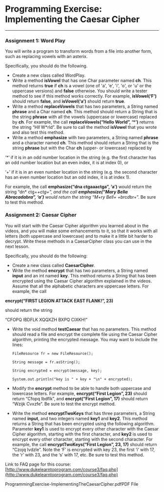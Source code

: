﻿
# Programming Exercise: Implementing the Caesar Cipher

----------

### Assignment 1: Word Play

You will write a program to transform words from a file into another form, such as replacing vowels with an asterix.

Specifically, you should do the following.

-   Create a new class called WordPlay.
-   Write a method **isVowel** that has one Char parameter named **ch**. This method returns **true** if **ch** is a vowel (one of 'a', 'e', 'i', 'o', or 'u' or the uppercase versions) and **false** otherwise. You should write a tester method to see if this method works correctly. For example, **isVowel(‘F’)** should return **false**, and **isVowel(‘a’)** should return **true**.
-   Write a method **replaceVowels** that has two parameters, a String named **phrase** and a Char named **ch**. This method should return a String that is the string **phrase** with all the vowels (uppercase or lowercase) replaced by **ch**. For example, the call **replaceVowels(“Hello World”, ‘*’)** returns the string “H*ll* W*rld”. Be sure to call the method **isVowel** that you wrote and also test this method.
-   Write a method **emphasize** with two parameters, a String named **phrase** and a character named **ch**. This method should return a String that is the string **phrase** but with the Char **ch** (upper- or lowercase) replaced by

‘*’ if it is in an odd number location in the string (e.g. the first character has an odd number location but an even index, it is at index 0), or

‘+’ if it is in an even number location in the string (e.g. the second character has an even number location but an odd index, it is at index 1).

For example, the call **emphasize(“dna ctgaaactga”, ‘a’)** would return the string “dn* ctg+*+ctg+”, and the call **emphasize(“Mary Bella Abracadabra”, ‘a’)** would return the string “M+ry Bell+ +br*c*d*br+”. Be sure to test this method.

### Assignment 2: Caesar Cipher

You will start with the Caesar Cipher algorithm you learned about in the videos, and you will make some enhancements to it, so that it works with all letters (both uppercase and lowercase) and to make it a little bit harder to decrypt. Write these methods in a CaesarCipher class you can use in the next lesson.

Specifically, you should do the following:

-   Create a new class called **CaesarCipher**.
-   Write the method **encrypt** that has two parameters, a String named **input** and an int named **key**. This method returns a String that has been encrypted using the Caesar Cipher algorithm explained in the videos. Assume that all the alphabetic characters are uppercase letters. For example, the call

**encrypt(“FIRST LEGION ATTACK EAST FLANK!”, 23)**

should return the string

“CFOPQ IBDFLK XQQXZH BXPQ CIXKH!”

-   Write the void method **testCaesar** that has no parameters. This method should read a file and encrypt the complete file using the Caesar Cipher algorithm, printing the encrypted message. You may want to include the lines:


	    FileResource fr = new FileResource();
	    
	    String message = fr.asString();
	    
	    String encrypted = encrypt(message, key);
	    
	    System.out.println("key is " + key + "\n" + encrypted);

-   Modify the **encrypt** method to be able to handle both uppercase and lowercase letters. For example, **encrypt(“First Legion”, 23)** should return “Cfopq Ibdflk”, and **encrypt(“First Legion”, 17)** should return “Wzijk Cvxzfe”. Be sure to test the encrypt method.
-   Write the method **encryptTwoKeys** that has three parameters, a String named **input**, and two integers named **key1** and **key2**. This method returns a String that has been encrypted using the following algorithm. Parameter **key1** is used to encrypt every other character with the Caesar Cipher algorithm, starting with the first character, and **key2** is used to encrypt every other character, starting with the second character. For example, the call **encryptTwoKeys(“First Legion”, 23, 17)** should return “Czojq Ivdzle”. Note the ‘F’ is encrypted with key 23, the first ‘i’ with 17, the ‘r’ with 23, and the ‘s’ with 17, etc. Be sure to test this method.

Link to FAQ page for this course: [http://www.dukelearntoprogram.com/course3/faq.php](http://www.dukelearntoprogram.com/course3/faq.php)

ProgrammingExercise-ImplementingTheCaesarCipher.pdfPDF File

[](https://d3c33hcgiwev3.cloudfront.net/_b19c685718f465cb177ba2d74383ec16_ProgrammingExercise-ImplementingTheCaesarCipher.pdf?Expires=1615161600&Signature=G2vwu3Xhrt4dbrfXqJ1fLlcb37fo9J9qNCyojWvXw6Wdme0tpIf-QM~RLnK7OlL8uvXkkw3CT6RLcjbU05P-swti98k2NFg7OiqklQ7jRYAiMJ03P6t9bLS2WLwFpa2LvvzP91Pnh2PI3McV63RE9~5ItuVoqo4uMlGqOf0Zxho_&Key-Pair-Id=APKAJLTNE6QMUY6HBC5A)

